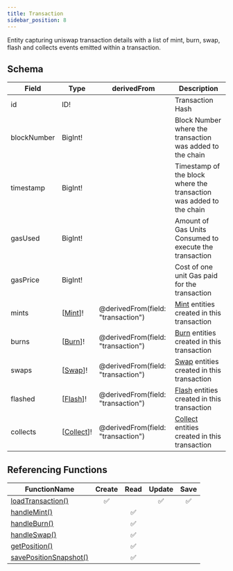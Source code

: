 ```yaml
---
title: Transaction
sidebar_position: 8
---
```


Entity capturing uniswap transaction details with a list of mint, burn, swap, flash and collects events emitted within a transaction.

## Schema
|Field|Type|derivedFrom|Description|
|-|-|-|-|
|id | ID! | | Transaction Hash |
|blockNumber | BigInt! | | Block Number where the transaction was added to the chain |
|timestamp | BigInt! | | Timestamp of the block where the transaction was added to the chain |
|gasUsed | BigInt! | | Amount of Gas Units Consumed to execute the transaction |
|gasPrice | BigInt! | | Cost of one unit Gas paid for the transaction |
|mints | [[Mint](./mint)]! | @derivedFrom(field: "transaction") | [Mint](./mint) entities created in this transaction |
|burns | [[Burn](./burn)]! | @derivedFrom(field: "transaction") | [Burn](./burn) entities created in this transaction |
|swaps | [[Swap](./swap)]! | @derivedFrom(field: "transaction") | [Swap](./swap) entities created in this transaction |
|flashed | [[Flash](./flash)]! | @derivedFrom(field: "transaction") | [Flash](./flash) entities created in this transaction |
|collects | [[Collect](./collect)]! | @derivedFrom(field: "transaction") | [Collect](./collect) entities created in this transaction |

## Referencing Functions

|FunctionName|Create|Read|Update|Save|
|-|-|-|-|-|
|[loadTransaction()](../functions-n-handlers/utils/index.ts#loadtransaction)|<center>:white_check_mark:</center>||<center>:white_check_mark:</center>|<center>:white_check_mark:</center>|
|[handleMint()](../functions-n-handlers/mappings/core.ts#handlemint)||<center>:white_check_mark:</center>|||
|[handleBurn()](../functions-n-handlers/mappings/core.ts#handleburn)||<center>:white_check_mark:</center>|||
|[handleSwap()](../functions-n-handlers/mappings/core.ts#handleswap)||<center>:white_check_mark:</center>|||
|[getPosition()](../functions-n-handlers/mappings/position-manager.ts#getposition)||<center>:white_check_mark:</center>|||
|[savePositionSnapshot()](../functions-n-handlers/mappings/position-manager.ts#savepositionsnapshot)||<center>:white_check_mark:</center>|||

